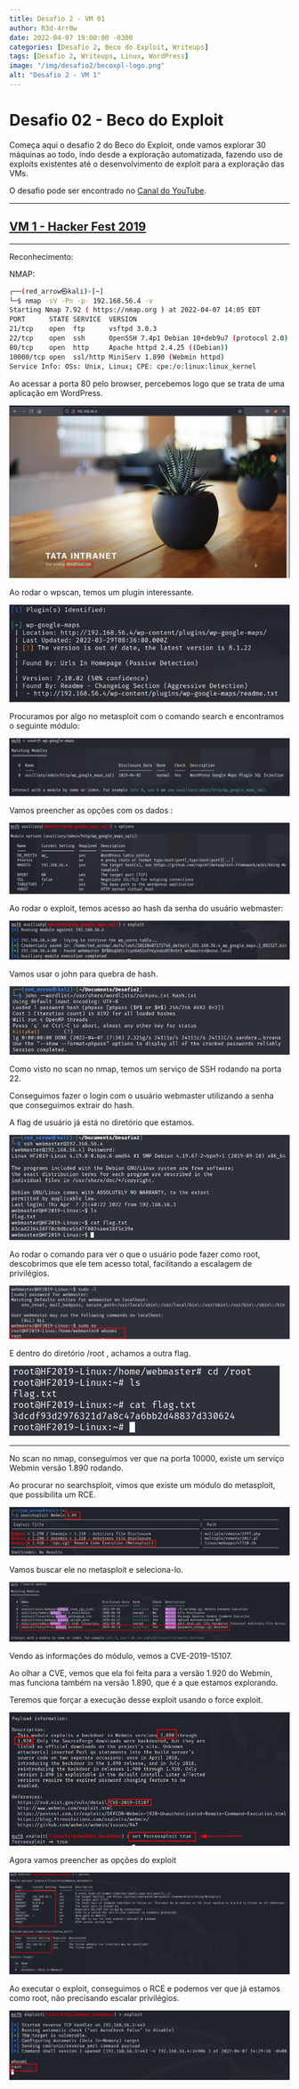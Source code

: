 ```yaml
---
title: Desafio 2 - VM 01
author: R3d-4rr0w
date: 2022-04-07 19:00:00 -0300
categories: [Desafio 2, Beco do Exploit, Writeups]
tags: [Desafio 2, Writeups, Linux, WordPress]
image: "/img/desafio2/becoxpl-logo.png"
alt: "Desafio 2 - VM 1"
---
```



# Desafio 02 - Beco do Exploit

Começa aqui o desafio 2 do Beco do Exploit, onde vamos explorar 30 máquinas ao todo, indo desde a exploração automatizada, fazendo uso de exploits existentes até o desenvolvimento de exploit para a exploração das VMs.

O desafio pode ser encontrado no [Canal do YouTube](https://www.youtube.com/watch?v=xnCS8fYfrjs&list=PLHBDBcFA_l_WBcUJWf8cp5BaPsUkquRQU&index=1).

---

## [VM 1 - Hacker Fest 2019](https://www.vulnhub.com/entry/hacker-fest-2019,378/)

---

Reconhecimento:

NMAP:

```bash
┌──(red_arrow㉿kali)-[~]
└─$ nmap -sV -Pn -p- 192.168.56.4 -v
Starting Nmap 7.92 ( https://nmap.org ) at 2022-04-07 14:05 EDT
PORT      STATE SERVICE  VERSION
21/tcp    open  ftp      vsftpd 3.0.3
22/tcp    open  ssh      OpenSSH 7.4p1 Debian 10+deb9u7 (protocol 2.0)
80/tcp    open  http     Apache httpd 2.4.25 ((Debian))
10000/tcp open  ssl/http MiniServ 1.890 (Webmin httpd)
Service Info: OSs: Unix, Linux; CPE: cpe:/o:linux:linux_kernel
```

Ao acessar a porta 80 pelo browser, percebemos logo que se trata de uma aplicação em WordPress.

<img src="/img/desafio2/vm1/hackerfest-0.png">

Ao rodar o wpscan, temos um plugin interessante.

<img src="/img/desafio2/vm1/hackerfest-1.png">

Procuramos por algo no metasploit com o comando search e encontramos o seguinte módulo:

<img src="/img/desafio2/vm1/hackerfest-2.png">

Vamos preencher as opções com os dados :

<img src="/img/desafio2/vm1/hackerfest-3.png">

Ao rodar o exploit, temos acesso ao hash da senha do usuário webmaster:

<img src="/img/desafio2/vm1/hackerfest-4.png">

Vamos usar o john para quebra de hash.

<img src="/img/desafio2/vm1/hackerfest-5.png">

Como visto no scan no nmap, temos um serviço de SSH rodando na porta 22.

Conseguimos fazer o login com o usuário webmaster utilizando a senha que conseguimos extrair do hash.

A flag de usuário já está no diretório que estamos.

<img src="/img/desafio2/vm1/hackerfest-6.png">

Ao rodar o comando para ver o que o usuário pode fazer como root, descobrimos que ele tem acesso total, facilitando a escalagem de privilégios. 

<img src="/img/desafio2/vm1/hackerfest-7.png">

E dentro do diretório /root , achamos a outra flag.

<img src="/img/desafio2/vm1/hackerfest-8.png">

---

No scan no nmap, conseguimos ver que na porta 10000, existe um serviço Webmin versão 1.890 rodando.

Ao procurar no searchsploit, vimos que existe um módulo do metasploit, que possibilita um RCE.

<img src="/img/desafio2/vm1/hackerfest-9.png">

Vamos buscar ele no metasploit e seleciona-lo.

<img src="/img/desafio2/vm1/hackerfest-10.png">

Vendo as informações do módulo, vemos a CVE-2019-15107.

Ao olhar a CVE, vemos que ela foi feita para a versão 1.920 do Webmin, mas funciona também na versão 1.890, que é a que estamos explorando.

Teremos que forçar a execução desse exploit usando o force exploit.

<img src="/img/desafio2/vm1/hackerfest-11.png">

Agora vamos preencher as opções do exploit

<img src="/img/desafio2/vm1/hackerfest-12.png">

Ao executar o exploit, conseguimos o RCE e podemos ver que já estamos como root, não precisando escalar privilégios.

<img src="/img/desafio2/vm1/hackerfest-13.png">